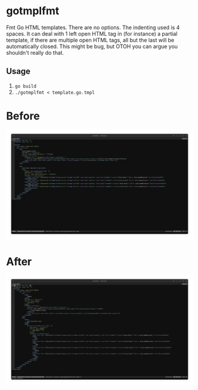 # gotmplfmt

Fmt Go HTML templates. There are no options. The indenting used is 4 spaces.
It can deal with 1 left open HTML tag in (for instance) a partial template, if there are multiple
open HTML tags, all but the last will be automatically closed. This might be bug, but OTOH you can
argue you shouldn't really do that.

## Usage

1. `go build`
2. `./gotmplfmt < template.go.tmpl`

# Before

![Before fmt](Before.png)

# After

![After fmt](After.png)
